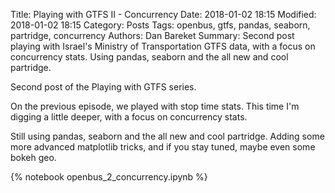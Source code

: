 Title: Playing with GTFS II - Concurrency
Date: 2018-01-02 18:15
Modified: 2018-01-02 18:15
Category: Posts
Tags: openbus, gtfs, pandas, seaborn, partridge, concurrency
Authors: Dan Bareket
Summary: Second post playing with Israel's Ministry of Transportation GTFS data, with a focus on concurrency stats. Using pandas, seaborn and the all new and cool partridge.

Second post of the Playing with GTFS series.

On the previous episode, we played with stop time stats. This time I'm digging a little deeper, with a focus on concurrency stats.

Still using pandas, seaborn and the all new and cool partridge. Adding some more advanced matplotlib tricks, and if you stay tuned, maybe even some bokeh geo.

{% notebook openbus_2_concurrency.ipynb %}
